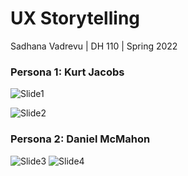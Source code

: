 # UX Storytelling
Sadhana Vadrevu | DH 110 | Spring 2022

### Persona 1: Kurt Jacobs
![Slide1](https://user-images.githubusercontent.com/20260950/165627509-21533363-a7a0-4d76-9b35-d2ff406682f0.png)

![Slide2](https://user-images.githubusercontent.com/20260950/165627554-35315c1d-ef13-430f-a59d-159d76372842.png)

### Persona 2: Daniel McMahon 
![Slide3](https://user-images.githubusercontent.com/20260950/165627599-70d1a705-6cb8-4e6b-a08e-d0c72f3e25cd.png)
![Slide4](https://user-images.githubusercontent.com/20260950/165627619-c4776eb8-e6d2-4538-8647-bce6ef0b7cdf.png)
